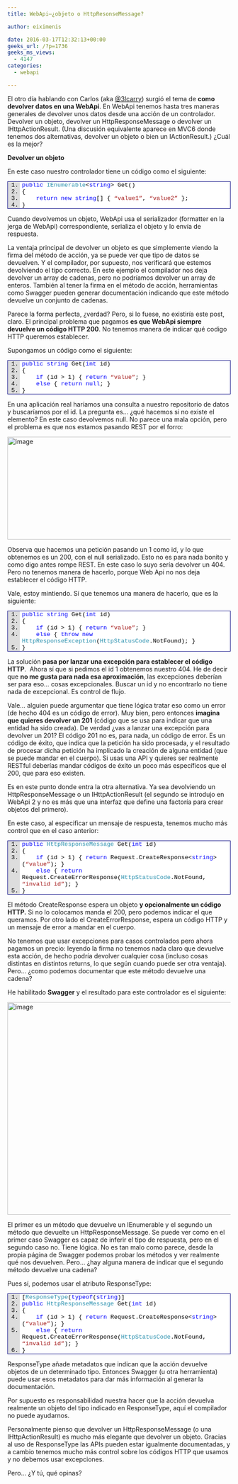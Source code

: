 ```yaml
---
title: WebApi–¿objeto o HttpResonseMessage?

author: eiximenis

date: 2016-03-17T12:32:13+00:00
geeks_url: /?p=1736
geeks_ms_views:
  - 4147
categories:
  - webapi

---
```

El otro día hablando con Carlos (aka <a href="https://twitter.com/3lcarry" target="_blank" rel="noopener noreferrer">@3lcarry</a>) surgió el tema de **como devolver datos en una WebApi**. En WebApi tenemos hasta tres maneras generales de devolver unos datos desde una acción de un controlador. Devolver un objeto, devolver un HttpResponseMessage o devolver un IHttpActionResult. (Una discusión equivalente aparece en MVC6 donde tenemos dos alternativas, devolver un objeto o bien un IActionResult.) ¿Cuál es la mejor?
  
<!--more-->

**Devolver un objeto**
  
En este caso nuestro controlador tiene un código como el siguiente:

<div id="scid:9ce6104f-a9aa-4a17-a79f-3a39532ebf7c:01d50b34-38e2-424a-b6a9-4499b5a2b9f4" class="wlWriterEditableSmartContent" style="float: none; margin: 0px; display: inline; padding: 0px;">
  <div style="border: #000080 1px solid; color: #000; font-family: 'Courier New', Courier, Monospace; font-size: 10pt;">
    <div style="background: #ddd; max-height: 300px; overflow: auto;">
      <ol style="background: #ffffff; margin: 0 0 0 2em; padding: 0 0 0 5px;" start="1">
        <li>
          <span style="background: #ffffff; color: #0000ff;">public</span> <span style="background: #ffffff; color: #2b91af;">IEnumerable</span><span style="background: #ffffff; color: #000000;"><</span><span style="background: #ffffff; color: #0000ff;">string</span><span style="background: #ffffff; color: #000000;">> Get()</span>
        </li>
        <li>
          <span style="background: #ffffff; color: #000000;">{</span>
        </li>
        <li>
              <span style="background: #ffffff; color: #0000ff;">return</span> <span style="background: #ffffff; color: #0000ff;">new</span> <span style="background: #ffffff; color: #0000ff;">string</span><span style="background: #ffffff; color: #000000;">[] { </span><span style="background: #ffffff; color: #a31515;">&#8220;value1&#8221;</span><span style="background: #ffffff; color: #000000;">, </span><span style="background: #ffffff; color: #a31515;">&#8220;value2&#8221;</span><span style="background: #ffffff; color: #000000;"> };</span>
        </li>
        <li>
          <span style="background: #ffffff; color: #000000;">}</span>
        </li>
      </ol>
    </div>
  </div>
</div>

Cuando devolvemos un objeto, WebApi usa el serializador (formatter en la jerga de WebApi) correspondiente, serializa el objeto y lo envía de respuesta.
  
La ventaja principal de devolver un objeto es que simplemente viendo la firma del método de acción, ya se puede ver que tipo de datos se devuelven. Y el compilador, por supuesto, nos verificará que estemos devolviendo el tipo correcto. En este ejemplo el compilador nos deja devolver un array de cadenas, pero no podríamos devolver un array de enteros. También al tener la firma en el método de acción, herramientas como Swagger pueden generar documentación indicando que este método devuelve un conjunto de cadenas.
  
Parece la forma perfecta, ¿verdad? Pero, si lo fuese, no existiría este post, claro. El principal problema que pagamos **es que WebApi siempre devuelve un código HTTP 200**. No tenemos manera de indicar qué codigo HTTP queremos establecer.
  
Supongamos un código como el siguiente:

<div id="scid:9ce6104f-a9aa-4a17-a79f-3a39532ebf7c:48d06404-61d6-4e02-8cb0-df5ab12c5ee0" class="wlWriterEditableSmartContent" style="float: none; margin: 0px; display: inline; padding: 0px;">
  <div style="border: #000080 1px solid; color: #000; font-family: 'Courier New', Courier, Monospace; font-size: 10pt;">
    <div style="background: #ddd; max-height: 300px; overflow: auto;">
      <ol style="background: #ffffff; margin: 0 0 0 2em; padding: 0 0 0 5px;" start="1">
        <li>
          <span style="background: #ffffff; color: #0000ff;">public</span> <span style="background: #ffffff; color: #0000ff;">string</span><span style="background: #ffffff; color: #000000;"> Get(</span><span style="background: #ffffff; color: #0000ff;">int</span><span style="background: #ffffff; color: #000000;"> id)</span>
        </li>
        <li>
          <span style="background: #ffffff; color: #000000;">{</span>
        </li>
        <li>
              <span style="background: #ffffff; color: #0000ff;">if</span><span style="background: #ffffff; color: #000000;"> (id > 1) { </span><span style="background: #ffffff; color: #0000ff;">return</span> <span style="background: #ffffff; color: #a31515;">&#8220;value&#8221;</span><span style="background: #ffffff; color: #000000;">; }</span>
        </li>
        <li>
              <span style="background: #ffffff; color: #0000ff;">else</span><span style="background: #ffffff; color: #000000;"> { </span><span style="background: #ffffff; color: #0000ff;">return</span> <span style="background: #ffffff; color: #0000ff;">null</span><span style="background: #ffffff; color: #000000;">; }</span>
        </li>
        <li>
          <span style="background: #ffffff; color: #000000;">}</span>
        </li>
      </ol>
    </div>
  </div>
</div>

En una aplicación real haríamos una consulta a nuestro repositorio de datos y buscaríamos por el id. La pregunta es… ¿qué hacemos si no existe el elemento? En este caso devolvemos null. No parece una mala opción, pero el problema es que nos estamos pasando REST por el forro:
  
[<img style="background-image: none; padding-top: 0px; padding-left: 0px; margin: 0px; display: inline; padding-right: 0px; border: 0px;" title="image" src="http://geeks.ms/etomas/wp-content/uploads/sites/154/2016/03/image_thumb.png" alt="image" width="640" height="232" border="0" />][1]
  
Observa que hacemos una petición pasando un 1 como id, y lo que obtenemos es un 200, con el null serializado. Esto no es para nada bonito y como digo antes rompe REST. En este caso lo suyo sería devolver un 404. Pero no tenemos manera de hacerlo, porque Web Api no nos deja establecer el código HTTP.
  
Vale, estoy mintiendo. Sí que tenemos una manera de hacerlo, que es la siguiente:

<div id="scid:9ce6104f-a9aa-4a17-a79f-3a39532ebf7c:ae79e8bf-05cd-41e8-acf3-421003c1019d" class="wlWriterEditableSmartContent" style="float: none; margin: 0px; display: inline; padding: 0px;">
  <div style="border: #000080 1px solid; color: #000; font-family: 'Courier New', Courier, Monospace; font-size: 10pt;">
    <div style="background: #ddd; max-height: 300px; overflow: auto;">
      <ol style="background: #ffffff; margin: 0 0 0 2em; padding: 0 0 0 5px;" start="1">
        <li>
          <span style="background: #ffffff; color: #0000ff;">public</span> <span style="background: #ffffff; color: #0000ff;">string</span><span style="background: #ffffff; color: #000000;"> Get(</span><span style="background: #ffffff; color: #0000ff;">int</span><span style="background: #ffffff; color: #000000;"> id)</span>
        </li>
        <li>
          <span style="background: #ffffff; color: #000000;">{</span>
        </li>
        <li>
              <span style="background: #ffffff; color: #0000ff;">if</span><span style="background: #ffffff; color: #000000;"> (id > 1) { </span><span style="background: #ffffff; color: #0000ff;">return</span> <span style="background: #ffffff; color: #a31515;">&#8220;value&#8221;</span><span style="background: #ffffff; color: #000000;">; }</span>
        </li>
        <li>
              <span style="background: #ffffff; color: #0000ff;">else</span><span style="background: #ffffff; color: #000000;"> { </span><span style="background: #ffffff; color: #0000ff;">throw</span> <span style="background: #ffffff; color: #0000ff;">new</span> <span style="background: #ffffff; color: #2b91af;">HttpResponseException</span><span style="background: #ffffff; color: #000000;">(</span><span style="background: #ffffff; color: #2b91af;">HttpStatusCode</span><span style="background: #ffffff; color: #000000;">.NotFound); }</span>
        </li>
        <li>
          <span style="background: #ffffff; color: #000000;">}</span>
        </li>
      </ol>
    </div>
  </div>
</div>

La solución **pasa por lanzar una excepción para establecer el código HTTP**.  Ahora sí que si pedimos el id 1 obtenemos nuestro 404. He de decir que **no me gusta para nada esa aproximación**, las excepciones deberían ser para eso… cosas excepcionales. Buscar un id y no encontrarlo no tiene nada de excepcional. Es control de flujo.
  
Vale… alguien puede argumentar que tiene lógica tratar eso como un error (de hecho 404 es un código de error). Muy bien, pero entonces **imagina que quieres devolver un 201** (código que se usa para indicar que una entidad ha sido creada). De verdad ¿vas a lanzar una excepción para devolver un 201? El código 201 no es, para nada, un código de error. Es un código de éxito, que indica que la petición ha sido procesada, y el resultado de procesar dicha petición ha implicado la creación de alguna entidad (que se puede mandar en el cuerpo). Si usas una API y quieres ser realmente RESTful deberías mandar códigos de éxito un poco más específicos que el 200, que para eso existen.
  
Es en este punto donde entra la otra alternativa. Ya sea devolviendo un HttpResponseMessage o un IHttpActionResult (el segundo se introdujo en WebApi 2 y no es más que una interfaz que define una factoría para crear objetos del primero).
  
En este caso, al especificar un mensaje de respuesta, tenemos mucho más control que en el caso anterior:

<div id="scid:9ce6104f-a9aa-4a17-a79f-3a39532ebf7c:d121d55c-1584-4567-a69b-cf7c8d807432" class="wlWriterEditableSmartContent" style="float: none; margin: 0px; display: inline; padding: 0px;">
  <div style="border: #000080 1px solid; color: #000; font-family: 'Courier New', Courier, Monospace; font-size: 10pt;">
    <div style="background: #ddd; max-height: 300px; overflow: auto;">
      <ol style="background: #ffffff; margin: 0 0 0 2em; padding: 0 0 0 5px;" start="1">
        <li>
          <span style="background: #ffffff; color: #0000ff;">public</span> <span style="background: #ffffff; color: #2b91af;">HttpResponseMessage</span><span style="background: #ffffff; color: #000000;"> Get(</span><span style="background: #ffffff; color: #0000ff;">int</span><span style="background: #ffffff; color: #000000;"> id)</span>
        </li>
        <li>
          <span style="background: #ffffff; color: #000000;">{</span>
        </li>
        <li>
              <span style="background: #ffffff; color: #0000ff;">if</span><span style="background: #ffffff; color: #000000;"> (id > 1) { </span><span style="background: #ffffff; color: #0000ff;">return</span><span style="background: #ffffff; color: #000000;"> Request.CreateResponse<</span><span style="background: #ffffff; color: #0000ff;">string</span><span style="background: #ffffff; color: #000000;">>(</span><span style="background: #ffffff; color: #a31515;">&#8220;value&#8221;</span><span style="background: #ffffff; color: #000000;">); }</span>
        </li>
        <li>
              <span style="background: #ffffff; color: #0000ff;">else</span><span style="background: #ffffff; color: #000000;"> { </span><span style="background: #ffffff; color: #0000ff;">return</span><span style="background: #ffffff; color: #000000;"> Request.CreateErrorResponse(</span><span style="background: #ffffff; color: #2b91af;">HttpStatusCode</span><span style="background: #ffffff; color: #000000;">.NotFound, </span><span style="background: #ffffff; color: #a31515;">&#8220;invalid id&#8221;</span><span style="background: #ffffff; color: #000000;">); }</span>
        </li>
        <li>
          <span style="background: #ffffff; color: #000000;">}</span>
        </li>
      </ol>
    </div>
  </div>
</div>

El método CreateResponse espera un objeto **y opcionalmente un código HTTP.** Si no lo colocamos manda el 200, pero podemos indicar el que queramos. Por otro lado el CreateErrorResponse, espera un código HTTP y un mensaje de error a mandar en el cuerpo.
  
No tenemos que usar excepciones para casos controlados pero ahora pagamos un precio: leyendo la firma no tenemos nada claro que devuelve esta acción, de hecho podría devolver cualquier cosa (incluso cosas distintas en distintos returns, lo que según cuando puede ser otra ventaja). Pero… ¿como podemos documentar que este método devuelve una cadena?
  
He habilitado **Swagger** y el resultado para este controlador es el siguiente:
  
[<img style="background-image: none; padding-top: 0px; padding-left: 0px; display: inline; padding-right: 0px; border: 0px;" title="image" src="http://geeks.ms/etomas/wp-content/uploads/sites/154/2016/03/image_thumb-1.png" alt="image" width="633" height="480" border="0" />][2]
  
El primer es un método que devuelve un IEnumerable<string> y el segundo un método que devuelte un HttpResponseMessage. Se puede ver como en el primer caso Swagger es capaz de inferir el tipo de respuesta, pero en el segundo caso no. Tiene lógica. No es tan malo como parece, desde la propia página de Swagger podemos probar los métodos y ver realmente qué nos devuelven. Pero… ¿hay alguna manera de indicar que el segundo método devuelve una cadena?
  
Pues sí, podemos usar el atributo ResponseType:

<div id="scid:9ce6104f-a9aa-4a17-a79f-3a39532ebf7c:20c615cc-1a43-4738-8dec-ef14b76d4773" class="wlWriterEditableSmartContent" style="float: none; margin: 0px; display: inline; padding: 0px;">
  <div style="border: #000080 1px solid; color: #000; font-family: 'Courier New', Courier, Monospace; font-size: 10pt;">
    <div style="background: #ddd; max-height: 300px; overflow: auto;">
      <ol style="background: #ffffff; margin: 0 0 0 2em; padding: 0 0 0 5px;" start="1">
        <li>
          <span style="background: #ffffff; color: #000000;">[</span><span style="background: #ffffff; color: #2b91af;">ResponseType</span><span style="background: #ffffff; color: #000000;">(</span><span style="background: #ffffff; color: #0000ff;">typeof</span><span style="background: #ffffff; color: #000000;">(</span><span style="background: #ffffff; color: #0000ff;">string</span><span style="background: #ffffff; color: #000000;">)]</span>
        </li>
        <li>
          <span style="background: #ffffff; color: #0000ff;">public</span> <span style="background: #ffffff; color: #2b91af;">HttpResponseMessage</span><span style="background: #ffffff; color: #000000;"> Get(</span><span style="background: #ffffff; color: #0000ff;">int</span><span style="background: #ffffff; color: #000000;"> id)</span>
        </li>
        <li>
          <span style="background: #ffffff; color: #000000;">{</span>
        </li>
        <li>
              <span style="background: #ffffff; color: #0000ff;">if</span><span style="background: #ffffff; color: #000000;"> (id > 1) { </span><span style="background: #ffffff; color: #0000ff;">return</span><span style="background: #ffffff; color: #000000;"> Request.CreateResponse<</span><span style="background: #ffffff; color: #0000ff;">string</span><span style="background: #ffffff; color: #000000;">>(</span><span style="background: #ffffff; color: #a31515;">&#8220;value&#8221;</span><span style="background: #ffffff; color: #000000;">); }</span>
        </li>
        <li>
              <span style="background: #ffffff; color: #0000ff;">else</span><span style="background: #ffffff; color: #000000;"> { </span><span style="background: #ffffff; color: #0000ff;">return</span><span style="background: #ffffff; color: #000000;"> Request.CreateErrorResponse(</span><span style="background: #ffffff; color: #2b91af;">HttpStatusCode</span><span style="background: #ffffff; color: #000000;">.NotFound, </span><span style="background: #ffffff; color: #a31515;">&#8220;invalid id&#8221;</span><span style="background: #ffffff; color: #000000;">); }</span>
        </li>
        <li>
          <span style="background: #ffffff; color: #000000;">}</span>
        </li>
      </ol>
    </div>
  </div>
</div>

ResponseType añade metadatos que indican que la acción devuelve objetos de un determinado tipo. Entonces Swagger (u otra herramienta) puede usar esos metadatos para dar más información al generar la documentación.
  
Por supuesto es responsabilidad nuestra hacer que la acción devuelva realmente un objeto del tipo indicado en ResponseType, aquí el compilador no puede ayudarnos.
  
Personalmente pienso que devolver un HttpResponseMessage (o una IHttpActionResult) es mucho más elegante que devolver un objeto. Gracias al uso de ResponseType las APIs pueden estar igualmente documentadas, y a cambio tenemos mucho más control sobre los códigos HTTP que usamos y no debemos usar excepciones.
  
Pero… ¿Y tú, qué opinas?

 [1]: http://geeks.ms/etomas/wp-content/uploads/sites/154/2016/03/image.png
 [2]: http://geeks.ms/etomas/wp-content/uploads/sites/154/2016/03/image-1.png